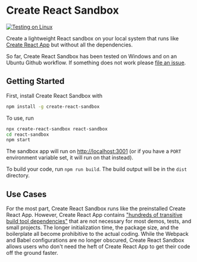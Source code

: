 # Create React Sandbox

[![Testing on Linux](https://github.com/bruce-x-wu/create-react-sandbox/actions/workflows/workflow.yml/badge.svg)](https://github.com/bruce-x-wu/create-react-sandbox/actions/workflows/workflow.yml)

Create a lightweight React sandbox on your local system that runs like [Create React App](https://github.com/facebook/create-react-app) but without all the dependencies.

So far, Create React Sandbox has been tested on Windows and on an Ubuntu Github workflow. If something does not work please [file an issue](https://github.com/bruce-x-wu/create-react-sandbox/issues).

## Getting Started

First, install Create React Sandbox with

```bash
npm install -g create-react-sandbox
```

To use, run

```bash
npx create-react-sandbox react-sandbox
cd react-sandbox
npm start
```

The sandbox app will run on [http://localhost:3001](http://localhost:3001) (or if you have a `PORT` environment variable set, it will run on that instead).

To build your code, run `npm run build`. The build output will be in the `dist` directory.

## Use Cases

For the most part, Create React Sandbox runs like the preinstalled Create React App. However, Create React App contains ["hundreds of transitive build tool dependencies"](https://github.com/facebook/create-react-app#popular-alternatives) that are not necessary for most demos, tests, and small projects. The longer initialization time, the package size, and the boilerplate all become prohibitive to the actual coding. While the Webpack and Babel configurations are no longer obscured, Create React Sandbox allows users who don't need the heft of Create React App to get their code off the ground faster.
